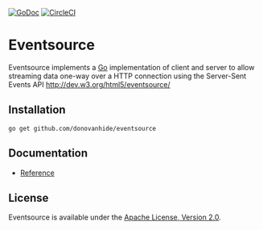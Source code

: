 [![GoDoc](https://godoc.org/github.com/launchdarkly/eventsource?status.svg)](http://godoc.org/github.com/launchdarkly/eventsource)
[![CircleCI](https://circleci.com/gh/launchdarkly/eventsource.svg?style=svg)](https://circleci.com/gh/launchdarkly/eventsource)


# Eventsource

Eventsource implements a  [Go](http://golang.org/) implementation of  client and server to allow streaming data one-way over a HTTP connection using the Server-Sent Events API http://dev.w3.org/html5/eventsource/

## Installation

    go get github.com/donovanhide/eventsource

## Documentation

* [Reference](http://godoc.org/github.com/eventsource/eventsource)

## License

Eventsource is available under the [Apache License, Version 2.0](http://www.apache.org/licenses/LICENSE-2.0.html).
